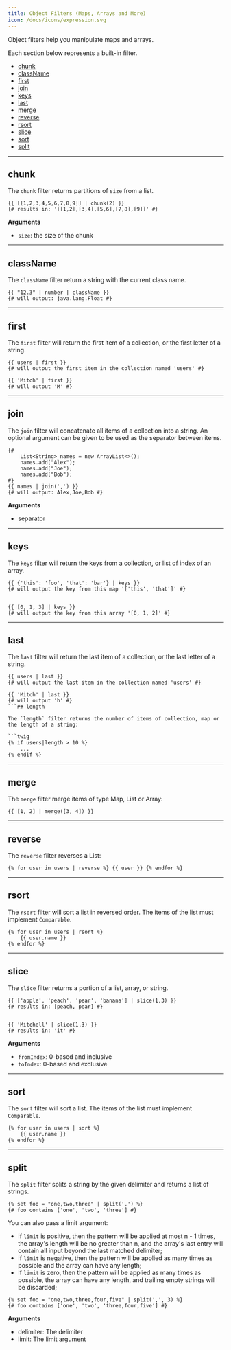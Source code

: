 ```yaml
---
title: Object Filters (Maps, Arrays and More)
icon: /docs/icons/expression.svg
---
```


Object filters help you manipulate maps and arrays.

Each section below represents a built-in filter.

- [chunk](#chunk)
- [className](#classname)
- [first](#first)
- [join](#join)
- [keys](#keys)
- [last](#last)
- [merge](#merge)
- [reverse](#reverse)
- [rsort](#rsort)
- [slice](#slice)
- [sort](#sort)
- [split](#split)

---

## chunk

The `chunk` filter returns partitions of `size` from a list.
```twig
{{ [[1,2,3,4,5,6,7,8,9]] | chunk(2) }}
{# results in: '[[1,2],[3,4],[5,6],[7,8],[9]]' #}
```

**Arguments**
- `size`: the size of the chunk

---

## className

The `className` filter return a string with the current class name.

```twig
{{ "12.3" | number | className }}
{# will output: java.lang.Float #}
```

---

## first

The `first` filter will return the first item of a collection, or the first letter of a string.

```twig
{{ users | first }}
{# will output the first item in the collection named 'users' #}

{{ 'Mitch' | first }}
{# will output 'M' #}
```

---

## join

The `join` filter will concatenate all items of a collection into a string. An optional argument can be given
to be used as the separator between items.

```twig
{#
    List<String> names = new ArrayList<>();
    names.add("Alex");
    names.add("Joe");
    names.add("Bob");
#}
{{ names | join(',') }}
{# will output: Alex,Joe,Bob #}
```

**Arguments**
- separator

---

## keys

The `keys` filter will return the keys from a collection, or list of index of an array.
```twig
{{ {'this': 'foo', 'that': 'bar'} | keys }}
{# will output the key from this map '['this', 'that']' #}


{{ [0, 1, 3] | keys }}
{# will output the key from this array '[0, 1, 2]' #}

```

---

## last

The `last` filter will return the last item of a collection, or the last letter of a string.
```twig
{{ users | last }}
{# will output the last item in the collection named 'users' #}

{{ 'Mitch' | last }}
{# will output 'h' #}
```## length

The `length` filter returns the number of items of collection, map or the length of a string:

```twig
{% if users|length > 10 %}
    ...
{% endif %}
```

---

## merge

The `merge` filter merge items of type Map, List or Array:
```twig
{{ [1, 2] | merge([3, 4]) }}
```

---


## reverse

The `reverse` filter reverses a List:
```twig
{% for user in users | reverse %} {{ user }} {% endfor %}
```

---

## rsort

The `rsort` filter will sort a list in reversed order. The items of the list must implement `Comparable`.
```twig
{% for user in users | rsort %}
	{{ user.name }}
{% endfor %}
```

---

## slice

The `slice` filter returns a portion of a list, array, or string.
```twig
{{ ['apple', 'peach', 'pear', 'banana'] | slice(1,3) }}
{# results in: [peach, pear] #}


{{ 'Mitchell' | slice(1,3) }}
{# results in: 'it' #}
```

**Arguments**
- `fromIndex`: 0-based and inclusive
- `toIndex`: 0-based and exclusive

---

## sort

The `sort` filter will sort a list. The items of the list must implement `Comparable`.
```twig
{% for user in users | sort %}
	{{ user.name }}
{% endfor %}
```

---

## split

The `split` filter splits a string by the given delimiter and returns a list of strings.
```twig
{% set foo = "one,two,three" | split(',') %}
{# foo contains ['one', 'two', 'three'] #}
```

You can also pass a limit argument:
- If `limit` is positive, then the pattern will be applied at most n - 1 times, the array's length will be no greater than n, and the array's last entry will contain all input beyond the last matched delimiter;
- If `limit` is negative, then the pattern will be applied as many times as possible and the array can have any length;
- If `limit` is zero, then the pattern will be applied as many times as possible, the array can have any length, and trailing empty strings will be discarded;

```twig
{% set foo = "one,two,three,four,five" | split(',', 3) %}
{# foo contains ['one', 'two', 'three,four,five'] #}
```

**Arguments**
- delimiter: The delimiter
- limit: The limit argument
